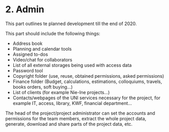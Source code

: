 # 2. Admin 
This part outlines te planned development till the end of 2020.

This part should include  the following things:

* Address book
* Planning and calendar tools
* Assigned to-dos
* Video/chat for collaborators
* List of all external storages being used with access data
* Password tool
* Copyright folder (use, reuse, obtained permissions, asked permissions)
* Finance folder (Budget, calculations, estimations, colloquiums, travels, books orders, soft buying...)
* List of clients (for example Nie-Ine projects...)
* Contacts/webpages of the UNI services necessary for the project, for example IT, access, library, KWF, financial department...

The head of the project/project administrator can set the accounts and permissions for the team members, extract the whole project data, generate, download and share parts of the project data, etc.